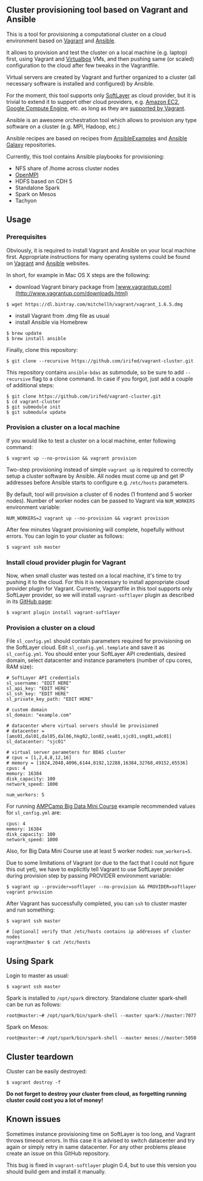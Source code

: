 ## Cluster provisioning tool based on Vagrant and Ansible

This is a tool for provisioning a computational cluster on a cloud environment based on [Vagrant](http://www.vagrantup.com/) and [Ansible](http://www.ansible.com/home).

It allows to provision and test the cluster on a local machine (e.g. laptop) first, using Vagrant and [Virtualbox](https://www.virtualbox.org/) VMs, and then pushing same (or scaled) configuration to the cloud after few tweaks in the Vagrantfile.

Virtual servers are created by Vagrant and further organized to a cluster (all necessary software is installed and configured) by Ansible.

For the moment, this tool supports only [SoftLayer](http://www.softlayer.com/) as cloud provider, but it is trivial to extend it to support other cloud providers, e.g. [Amazon EC2](http://aws.amazon.com/ec2/), [Google Compute Engine](https://cloud.google.com/products/compute-engine/), etc. as long as they are [supported by Vagrant](http://docs.vagrantup.com/v2/providers/index.html).

Ansible is an awesome orchestration tool which allows to provision any type software on a cluster (e.g. MPI, Hadoop, etc.)

Ansible recipes are based on recipes from [AnsibleExamples](https://github.com/ansible/ansible-examples) and [Ansible Galaxy](https://github.com/AnsibleShipyard/ansible-galaxy-roles) repositories.

Currently, this tool contains Ansible playbooks for provisioning:

- NFS share of /home across cluster nodes
- [OpenMPI](http://www.open-mpi.org/)
- HDFS based on CDH 5
- Standalone Spark
- Spark on Mesos
- Tachyon

## Usage

### Prerequisites

Obviously, it is required to install Vagrant and Ansible on your local machine first. Appropriate instructions for many operating systems could be found on [Vagrant](http://www.vagrantup.com/downloads) and [Ansible](http://docs.ansible.com/intro_installation.html) websites.

In short, for example in Mac OS X steps are the following:

- download Vagrant binary package from [www.vagrantup.com](http://www.vagrantup.com/downloads.html)

```
$ wget https://dl.bintray.com/mitchellh/vagrant/vagrant_1.6.5.dmg
```

- install Vagrant from .dmg file as usual
- install Ansible via Homebrew

```
$ brew update
$ brew install ansible
```

Finally, clone this repository:

```
$ git clone --recursive https://github.com/irifed/vagrant-cluster.git
```

This repository contains `ansible-bdas` as submodule, so be sure to add `--recursive` flag to a clone command.
In case if you forgot, just add a couple of additional steps:
```
$ git clone https://github.com/irifed/vagrant-cluster.git
$ cd vagrant-cluster
$ git submodule init
$ git submodule update
```

### Provision a cluster on a local machine

If you would like to test a cluster on a local machine, enter following command:

```
$ vagrant up --no-provision && vagrant provision
```

Two-step provisioning instead of simple `vagrant up` is required to correctly setup a cluster software by Ansible. All nodes must come up and get IP addresses before Ansible starts to configure e.g. `/etc/hosts` parameters.

By default, tool will provision a cluster of 6 nodes (1 frontend and 5 worker nodes). Number of worker nodes can be passed to Vagrant via `NUM_WORKERS` environment variable:

```
NUM_WORKERS=2 vagrant up --no-provision && vagrant provision
```

After few minutes Vagrant provisioning will complete, hopefully without errors. You can login to your cluster as follows:

```
$ vagrant ssh master
```

### Install cloud provider plugin for Vagrant

Now, when small cluster was tested on a local machine, it's time to try pushing it to the cloud. For this it is necessary to install appropriate cloud provider plugin for Vagrant. Currently, Vagrantfile in this tool supports only SoftLayer provider, so we will install `vagrant-softlayer` plugin as described in its [GitHub page](https://github.com/audiolize/vagrant-softlayer):

```
$ vagrant plugin install vagrant-softlayer
```


### Provision a cluster on a cloud

File `sl_config.yml` should contain parameters required for provisioning on the SoftLayer cloud. Edit `sl_config.yml.template` and save it as `sl_config.yml`. You should enter your SoftLayer API credentials, desired domain, select datacenter and instance parameters (number of cpu cores, RAM size):
```
# SoftLayer API credentials
sl_username: "EDIT HERE"
sl_api_key: "EDIT HERE"
sl_ssh_key: "EDIT HERE"
sl_private_key_path: "EDIT HERE"

# custom domain
sl_domain: "example.com"

# datacenter where virtual servers should be provisioned
# datacenter = [ams01,dal01,dal05,dal06,hkg02,lon02,sea01,sjc01,sng01,wdc01]
sl_datacenter: "sjc01"

# virtual server parameters for BDAS cluster
# cpus = [1,2,4,8,12,16]
# memory = [1024,2048,4096,6144,8192,12288,16384,32768,49152,65536]
cpus: 4
memory: 16384
disk_capacity: 100
network_speed: 1000

num_workers: 5
```

For running [AMPCamp Big Data Mini Course](http://ampcamp.berkeley.edu/big-data-mini-course/)  example recommended values for `sl_config.yml` are:

```
cpus: 4
memory: 16384
disk_capacity: 100
network_speed: 1000
```
Also, for Big Data Mini Course use at least 5 worker nodes: `num_workers=5`.

Due to some limitations of Vagrant (or due to the fact that I could not figure this out yet), we have to explicitly tell Vagrant to use SoftLayer provider during provision step by passing PROVIDER environment variable:

```
$ vagrant up --provider=softlayer --no-provision && PROVIDER=softlayer vagrant provision
```

After Vagrant has successfully completed, you can `ssh` to cluster master and run something:

```
$ vagrant ssh master

# [optional] verify that /etc/hosts contains ip addresses of cluster nodes
vagrant@master $ cat /etc/hosts 
```

## Using Spark

Login to master as usual:
```
$ vagrant ssh master
```

Spark is installed to `/opt/spark` directory. Standalone cluster spark-shell can be run as follows:
```
root@master:~# /opt/spark/bin/spark-shell --master spark://master:7077
```

Spark on Mesos:
```
root@master:~# /opt/spark/bin/spark-shell --master mesos://master:5050
```

## Cluster teardown

Cluster can be easily destroyed:
```
$ vagrant destroy -f
```

**Do not forget to destroy your cluster from cloud, as forgetting running cluster could cost you a lot of money!**

## Known issues

Sometimes instance provisioning time on SoftLayer is too long, and Vagrant throws timeout errors. In this case it is advised to switch datacenter and try again or simply retry in same datacenter. For any other problems please create an issue on this GitHub repository.

This bug is fixed in `vagrant-softlayer` plugin 0.4, but to use this version you should build gem and install it manually.
